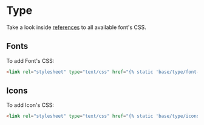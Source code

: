 # Type
Take a look inside [references][references] to all available font's CSS.  

## Fonts
To add Font's CSS:
```html
<link rel="stylesheet" type="text/css" href="{% static 'base/type/font-elemis.css' %}" crossorigin="anonymous" />
```

## Icons
To add Icon's CSS:
```html
<link rel="stylesheet" type="text/css" href="{% static 'base/type/icons.css' %}" crossorigin="anonymous" />
```

[references]: ../references/type.md